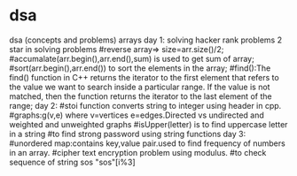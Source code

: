 # dsa
dsa (concepts and problems)
arrays
day 1:
solving hacker rank problems
2 star in solving problems
#reverse array=> size=arr.size()/2;
#accumalate(arr.begin(),arr.end(),sum) is used to get sum of array;
#sort(arr.begin(),arr.end()) to sort the elements in the array;
#find():The find() function in C++ returns the iterator to the first element that refers to the value we want to search inside a particular range. If the value is not matched, then the function returns the iterator to the last element of the range;
day 2:
#stoi function converts string to integer using <string> header in cpp.
#graphs:g(v,e) where v=vertices e=edges.Directed vs undirected and weighted and unweighted graphs
#isUpper(letter) is to find uppercase letter in a string
#to find strong password using string functions 
day 3:
#unordered map:contains key,value pair.used to find frequency of numbers in an array.
#cipher text encryption problem using modulus.
#to check sequence of string sos "sos"[i%3]
